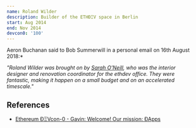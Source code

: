 ```yaml
---
name: Roland Wilder
description: Builder of the ETHÐΞV space in Berlin
start: Aug 2014
end: Nov 2014
devcon0: '100'
---
```


Aeron Buchanan said to Bob Summerwill in a personal email on 16th August 2018:*

*"Roland Wilder was brought on by [Sarah O'Neill]('/people/sarah-oneill'), who was the interior designer and renovation coordinator for the ethdev office. They were fantastic, making it happen on a small budget and on an accelerated timescale."*

## References
- [Ethereum ÐΞVcon-0 - Gavin: Welcome! Our mission: ÐApps](https://www.youtube.com/watch?v=_BvvUlKDqp0&t=100s)
